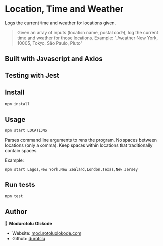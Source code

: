 # Location, Time and Weather
Logs the current time and weather for locations given.

> Given an array of inputs (location name, postal code), log the current time and weather for those locations.
> Example: "./weather New York, 10005, Tokyo, São Paulo, Pluto"

## Built with Javascript and Axios
## Testing with Jest

## Install

```sh
npm install
```

## Usage

```sh
npm start LOCATIONS
```

Parses command line arguments to runs the program.
No spaces between locations (only a comma).
Keep spaces within locations that traditionally contain spaces.

Example:

```sh
npm start Lagos,New York,New Zealand,London,Texas,New Jersey
```

## Run tests

```sh
npm test
```

## Author

👤 **Modurotolu Olokode**

- Website: [modurotoluolokode.com](http://modurotoluolokode.com/)
- Github: [durotolu](https://github.com/durotolu)
